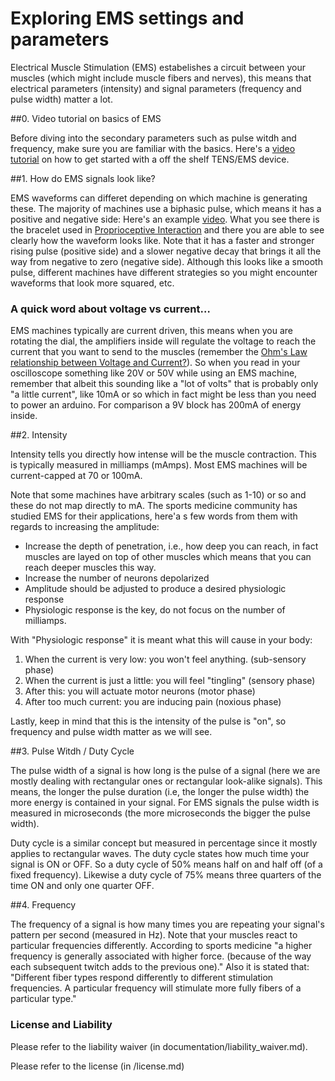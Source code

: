 # Exploring EMS settings and parameters

Electrical Muscle Stimulation (EMS) estabelishes a circuit between your muscles (which might include muscle fibers and nerves), this means that electrical parameters (intensity) and signal parameters (frequency and pulse width) matter a lot. 

##0. Video tutorial on basics of EMS

Before diving into the secondary parameters such as pulse witdh and frequency, make sure you are familiar with the basics. Here's a <a href="http://research.levelup.webfactional.com/ems/#testingEMSmachine">video tutorial</a> on how to get started with a off the shelf TENS/EMS device. 

##1. How do EMS signals look like? 

EMS waveforms can differet depending on which machine is generating these. The majority of machines use a biphasic pulse, which means it has a positive and negative side: 
Here's an example <a href="https://www.youtube.com/watch?v=KMxIfj7zhlw&t=3m10s">video</a>. What you see there is the bracelet used in <a href="http://plopes.org/project/proprioceptive-interaction/">Proprioceptive Interaction</a> and there you are able to see clearly how the waveform looks like. Note that it has a faster and stronger rising pulse (positive side) and a slower negative decay that brings it all the way from negative to zero (negative side). Although this looks like a smooth pulse, different machines have different strategies so you might encounter waveforms that look more squared, etc. 

### A quick word about voltage vs current… 
EMS machines typically are current driven, this means when you are rotating the dial, the amplifiers inside will regulate the voltage to reach the current that you want to send to the muscles (remember the <a href="https://en.wikipedia.org/wiki/Ohm%27s_law">Ohm's Law relationship between Voltage and Current?</a>). So when you read in your oscilloscope something like 20V or 50V while using an EMS machine, remember that albeit this sounding like a "lot of volts" that is probably only "a little current", like 10mA or so which in fact might be less than you need to power an arduino. For comparison a 9V block has 200mA of energy inside. 

##2. Intensity

Intensity tells you directly how intense will be the muscle contraction. This is typically measured in milliamps (mAmps). Most EMS machines will be current-capped at 70 or 100mA. 

Note that some machines have arbitrary scales (such as 1-10) or so and these do not map directly to mA. The sports medicine community has studied EMS for their applications, here'a s few words from them with regards to increasing the amplitude:

- Increase the depth of penetration, i.e., how deep you can reach, in fact muscles are layed on top of other muscles which means that you can reach deeper muscles this way.
- Increase the number of neurons depolarized
- Amplitude should be adjusted to produce a desired physiologic response
- Physiologic response is the key, do not focus on the number of milliamps.

With "Physiologic response" it is meant what this will cause in your body: 
1. When the current is very low: you won't feel anything. (sub-sensory phase)
2. When the current is just a little: you will feel "tingling" (sensory phase)
3. After this: you will actuate motor neurons (motor phase)
4. After too much current: you are inducing pain (noxious phase)

Lastly, keep in mind that this is the intensity of the pulse is "on", so frequency and pulse width matter as we will see. 

##3. Pulse Witdh / Duty Cycle

The pulse width of a signal is how long is the pulse of a signal (here we are mostly dealing with rectangular ones or rectangular look-alike signals). This means, the longer the pulse duration (i.e, the longer the pulse width) the more energy is contained in your signal. For EMS signals the pulse width is measured in microseconds (the more microseconds the bigger the pulse width). 

Duty cycle is a similar concept but measured in percentage since it mostly applies to rectangular waves. The duty cycle states how much time your signal is ON or OFF. So a duty cycle of 50% means half on and half off (of a fixed frequency). Likewise a duty cycle of 75% means three quarters of the time ON and only one quarter OFF. 

##4. Frequency

The frequency of a signal is how many times you are repeating your signal's pattern per second (measured in Hz). Note that your muscles react to particular frequencies differently. According to sports medicine "a higher frequency is generally associated with higher force. (because of the way each subsequent twitch adds to the previous one)." Also it is stated that: "Different fiber types respond differently to different stimulation frequencies. Aparticular frequency will stimulate more fully fibers of a particular type." 


### License and Liability

Please refer to the liability waiver (in documentation/liability_waiver.md).

Please refer to the license (in /license.md)